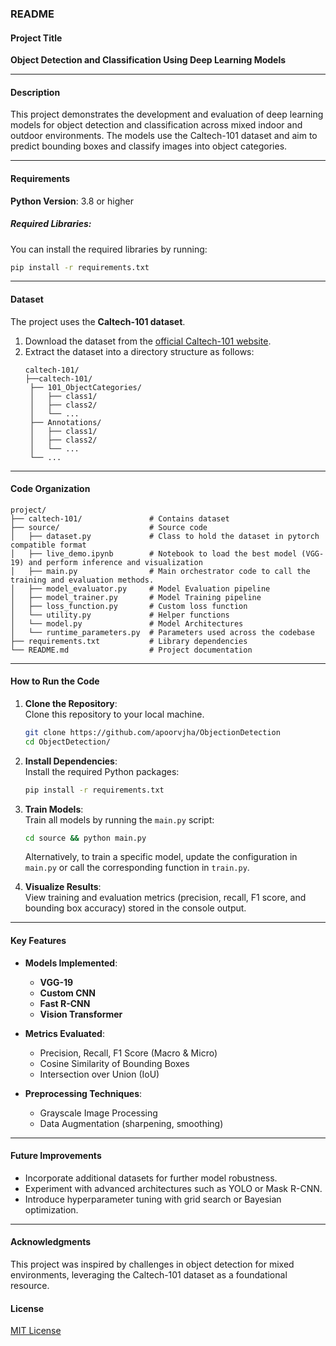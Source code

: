 ### README  

#### **Project Title**  
**Object Detection and Classification Using Deep Learning Models**

---

#### **Description**  
This project demonstrates the development and evaluation of deep learning models for object detection and classification across mixed indoor and outdoor environments. The models use the Caltech-101 dataset and aim to predict bounding boxes and classify images into object categories.  

---

#### **Requirements**  

**Python Version**: 3.8 or higher  

##### **Required Libraries**:  
You can install the required libraries by running:  
```bash
pip install -r requirements.txt
```  
---

#### **Dataset**  

The project uses the **Caltech-101 dataset**.  
1. Download the dataset from the [official Caltech-101 website](http://www.vision.caltech.edu/Image_Datasets/Caltech101/).  
2. Extract the dataset into a directory structure as follows:  
   ```plaintext
   caltech-101/
   ├──caltech-101/
    ├── 101_ObjectCategories/
    │   ├── class1/
    │   ├── class2/
    │   └── ...
    ├── Annotations/
    │   ├── class1/
    │   ├── class2/
    │   └── ...
    └── ...
   ```

---

#### **Code Organization**  

```plaintext
project/
├── caltech-101/               # Contains dataset
├── source/                    # Source code
│   ├── dataset.py             # Class to hold the dataset in pytorch compatible format
│   ├── live_demo.ipynb        # Notebook to load the best model (VGG-19) and perform inference and visualization
│   ├── main.py                # Main orchestrator code to call the training and evaluation methods.
│   ├── model_evaluator.py     # Model Evaluation pipeline
│   ├── model_trainer.py       # Model Training pipeline
│   ├── loss_function.py       # Custom loss function
│   └── utility.py             # Helper functions
│   └── model.py               # Model Architectures
│   └── runtime_parameters.py  # Parameters used across the codebase
├── requirements.txt           # Library dependencies
└── README.md                  # Project documentation
```

---

#### **How to Run the Code**  

1. **Clone the Repository**:  
   Clone this repository to your local machine.  
   ```bash
   git clone https://github.com/apoorvjha/ObjectionDetection
   cd ObjectDetection/
   ```

2. **Install Dependencies**:  
   Install the required Python packages:  
   ```bash
   pip install -r requirements.txt
   ```

3. **Train Models**:  
   Train all models by running the `main.py` script:  
   ```bash
   cd source && python main.py
   ```
   Alternatively, to train a specific model, update the configuration in `main.py` or call the corresponding function in `train.py`.

7. **Visualize Results**:  
   View training and evaluation metrics (precision, recall, F1 score, and bounding box accuracy) stored in the console output.

---

#### **Key Features**  
- **Models Implemented**:  
  - **VGG-19**  
  - **Custom CNN**  
  - **Fast R-CNN**  
  - **Vision Transformer**  

- **Metrics Evaluated**:  
  - Precision, Recall, F1 Score (Macro & Micro)  
  - Cosine Similarity of Bounding Boxes  
  - Intersection over Union (IoU)  

- **Preprocessing Techniques**:  
  - Grayscale Image Processing  
  - Data Augmentation (sharpening, smoothing)  

---

#### **Future Improvements**  
- Incorporate additional datasets for further model robustness.  
- Experiment with advanced architectures such as YOLO or Mask R-CNN.  
- Introduce hyperparameter tuning with grid search or Bayesian optimization.  

---

#### **Acknowledgments**  
This project was inspired by challenges in object detection for mixed environments, leveraging the Caltech-101 dataset as a foundational resource.  

#### **License**  
[MIT License](LICENSE)  
